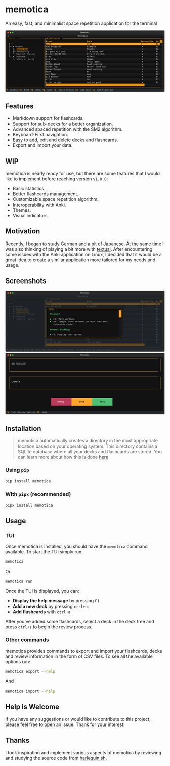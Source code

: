 # memotica

An easy, fast, and minimalist space repetition application for the terminal

![Main screen screenshot](./assets/memotica_tui.svg)

## Features

- Markdown support for flashcards.
- Support for sub-decks for a better organization.
- Advanced spaced repetition with the SM2 algorithm.
- Keyboard-First navigation.
- Easy to add, edit and delete decks and flashcards.
- Export and import your data.

## WIP

memotica is nearly ready for use, but there are some features that I would like to implement before reaching version `v1.0.0`:

- Basic statistics.
- Better flashcards management.
- Customizable space repetition algorithm.
- Interoperability with Anki.
- Themes.
- Visual indicators.

## Motivation

Recently, I began to study German and a bit of Japanese. At the same time I was also thinking of playing a bit more with [textual](https://textual.textualize.io/). After encountering some issues with the Anki application on Linux, I decided that it would be a great idea to create a similar application more tailored for my needs and usage.

## Screenshots

![Help modal](./assets/memotica_help.svg)
![Review Screen](./assets/memotica_review_answer.svg)

## Installation

> memotica automatically creates a directory in the most appropriate location based on your operating system. This directory contains a SQLite database where all your decks and flashcards are stored. You can learn more about how this is done [here](https://click.palletsprojects.com/en/8.1.x/api/#click.get_app_dir).

### Using `pip`

```bash
pip install memotica
```

### With `pipx` (recommended)

```bash
pipx install memotica
```

## Usage

### TUI

Once memotica is installed, you should have the `memotica` command available. To start the TUI simply run:

```bash
memotica
```

Or

```bash
memotica run
```

Once the TUI is displayed, you can:

- **Display the help message** by pressing `F1`.
- **Add a new deck** by pressing `ctrl+n`.
- **Add flashcards** with `ctrl+a`.

After you've added some flashcards, select a deck in the deck tree and press `ctrl+s` to begin the review process.

### Other commands

memotica provides commands to export and import your flashcards, decks and review information in the form of CSV files. To see all the available options run:

```bash
memotica export --help
```

And

```bash
memotica import --help
```

## Help is Welcome

If you have any suggestions or would like to contribute to this project, please feel free to open an issue. Thank for your interest!

## Thanks

I took inspiration and implement various aspects of memotica by reviewing and studying the source code from [harlequin.sh](https://harlequin.sh/).
